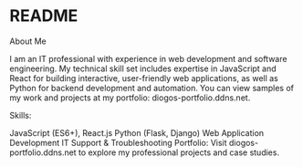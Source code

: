 # README

About Me

I am an IT professional with experience in web development and software engineering. My technical skill set includes expertise in JavaScript and React for building interactive, user-friendly web applications, as well as Python for backend development and automation.
You can view samples of my work and projects at my portfolio: diogos-portfolio.ddns.net.

Skills:

JavaScript (ES6+), React.js
Python (Flask, Django)
Web Application Development
IT Support & Troubleshooting
Portfolio:
Visit diogos-portfolio.ddns.net to explore my professional projects and case studies.
